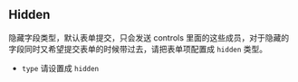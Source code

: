 ## Hidden

隐藏字段类型，默认表单提交，只会发送 controls 里面的这些成员，对于隐藏的字段同时又希望提交表单的时候带过去，请把表单项配置成 `hidden` 类型。

-   `type` 请设置成 `hidden`

